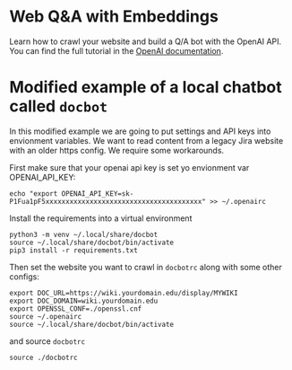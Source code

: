 # Web  Q&A with Embeddings

Learn how to crawl your website and build a Q/A bot with the OpenAI API. You can find the full tutorial in the [OpenAI documentation](https://platform.openai.com/docs/tutorials/web-qa-embeddings).


# Modified example of a local chatbot called `docbot`

In this modified example we are going to put settings and API keys into envionment variables. We want to  read content from a legacy Jira website with an older https config. We require some workarounds.

First make sure that your openai api key is set yo envionment var OPENAI_API_KEY:

```
echo "export OPENAI_API_KEY=sk-P1Fua1pF5xxxxxxxxxxxxxxxxxxxxxxxxxxxxxxxxxxxxxxx" >> ~/.openairc
```

Install the requirements into a virtual environment 

```
python3 -m venv ~/.local/share/docbot
source ~/.local/share/docbot/bin/activate
pip3 install -r requirements.txt

```

Then set the website you want to crawl in `docbotrc` along with some other configs:

```
export DOC_URL=https://wiki.yourdomain.edu/display/MYWIKI
export DOC_DOMAIN=wiki.yourdomain.edu
export OPENSSL_CONF=./openssl.cnf
source ~/.openairc
source ~/.local/share/docbot/bin/activate
```

and source `docbotrc` 

```
source ./docbotrc
```

